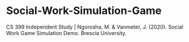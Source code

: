 # Social-Work-Simulation-Game
CS 399 Independent Study | Ngorosha, M. &amp; Vanmeter, J. (2020). Social Work Game Simulation Demo. Brescia University.
